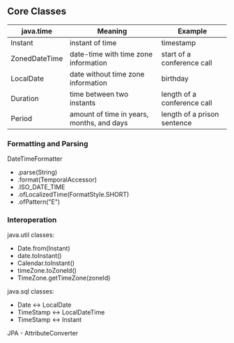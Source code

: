 Core Classes
------------

java.time       | Meaning           | Example
----------------|-------------------|----------
Instant         | instant of time   | timestamp
ZonedDateTime   | date-time with time zone information  | start of a conference call
LocalDate       | date without time zone information    | birthday
Duration        | time between two instants             | length of a conference call
Period          | amount of time in years, months, and days | length of a prison sentence


### Formatting and Parsing 

DateTimeFormatter  
- .parse(String)
- .format(TemporalAccessor)
- .ISO_DATE_TIME
- .ofLocalizedTime(FormatStyle.SHORT)
- .ofPattern("E")

### Interoperation

java.util classes:  
- Date.from(Instant)
- date.toInstant()
- Calendar.toInstant()
- timeZone.toZoneId()
- TimeZone.getTimeZone(zoneId)

java.sql classes:  
- Date <-> LocalDate
- TimeStamp <-> LocalDateTime
- TimeStamp <-> Instant

JPA - AttributeConverter

